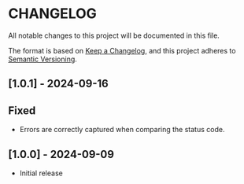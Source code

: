 # CHANGELOG

All notable changes to this project will be documented in this file.

The format is based on [Keep a Changelog][1],
and this project adheres to [Semantic Versioning][2].


## [1.0.1] - 2024-09-16

## Fixed
- Errors are correctly captured when comparing the status code.


## [1.0.0] - 2024-09-09

- Initial release




[1]: <https://keepachangelog.com/en/>
[2]: <https://semver.org>